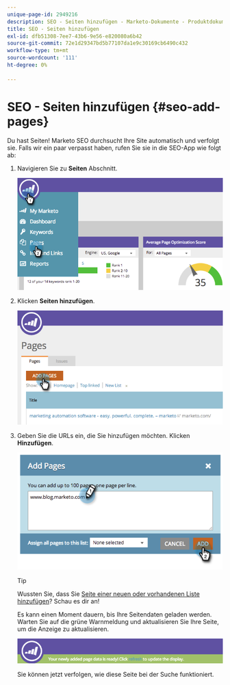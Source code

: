 ```yaml
---
unique-page-id: 2949216
description: SEO - Seiten hinzufügen - Marketo-Dokumente - Produktdokumentation
title: SEO - Seiten hinzufügen
exl-id: dfb51308-7ee7-43b6-9e56-e820080a6b42
source-git-commit: 72e1d29347bd5b77107da1e9c30169cb6490c432
workflow-type: tm+mt
source-wordcount: '111'
ht-degree: 0%

---
```


# SEO - Seiten hinzufügen {#seo-add-pages}

Du hast Seiten! Marketo SEO durchsucht Ihre Site automatisch und verfolgt sie. Falls wir ein paar verpasst haben, rufen Sie sie in die SEO-App wie folgt ab:

1. Navigieren Sie zu **Seiten** Abschnitt.

   ![](assets/image2014-9-18-12-3a55-3a19.png)

1. Klicken **Seiten hinzufügen**.

   ![](assets/image2014-9-18-12-3a55-3a53.png)

1. Geben Sie die URLs ein, die Sie hinzufügen möchten. Klicken **Hinzufügen**.

   ![](assets/image2014-9-18-12-3a56-3a15.png)

   >[!TIP]
   >
   >Wussten Sie, dass Sie [Seite einer neuen oder vorhandenen Liste hinzufügen](/help/marketo/product-docs/additional-apps/seo/understanding-seo/seo-managing-lists.md)? Schau es dir an!

   Es kann einen Moment dauern, bis Ihre Seitendaten geladen werden. Warten Sie auf die grüne Warnmeldung und aktualisieren Sie Ihre Seite, um die Anzeige zu aktualisieren.

   ![](assets/image2014-9-18-12-3a57-3a10.png)

   Sie können jetzt verfolgen, wie diese Seite bei der Suche funktioniert.
